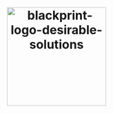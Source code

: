 <h1 align="center">

<img src="https://github.com/blakprint/blakprint/blob/main/docs/logo.png" height="230" width="230" alt="blackprint-logo-desirable-solutions"/>

</h1>